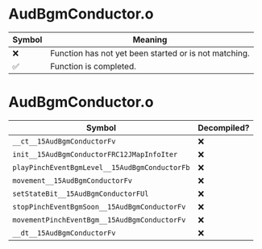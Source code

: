 # AudBgmConductor.o
| Symbol | Meaning 
| ------------- | ------------- 
| :x: | Function has not yet been started or is not matching. 
| :white_check_mark: | Function is completed. 


# AudBgmConductor.o
| Symbol | Decompiled? |
| ------------- | ------------- |
| `__ct__15AudBgmConductorFv` | :x: |
| `init__15AudBgmConductorFRC12JMapInfoIter` | :x: |
| `playPinchEventBgmLevel__15AudBgmConductorFb` | :x: |
| `movement__15AudBgmConductorFv` | :x: |
| `setStateBit__15AudBgmConductorFUl` | :x: |
| `stopPinchEventBgmSoon__15AudBgmConductorFv` | :x: |
| `movementPinchEventBgm__15AudBgmConductorFv` | :x: |
| `__dt__15AudBgmConductorFv` | :x: |
